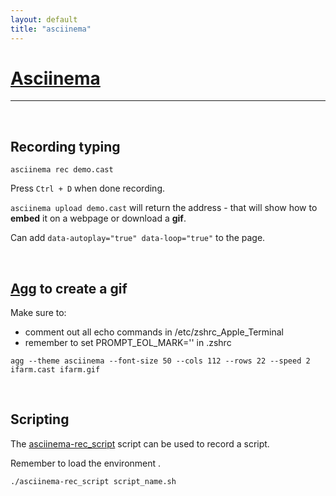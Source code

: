 ```yaml
---
layout: default
title: "asciinema"
---
```


# [Asciinema](https://asciinema.org/)

---

<br/>

## Recording typing

```
asciinema rec demo.cast
```
Press `Ctrl + D` when done recording.


`asciinema upload demo.cast` will return the address - that will show how 
to **embed** it on a webpage or download a **gif**. 

Can add `data-autoplay="true" data-loop="true"` to the page.


<br/>


## [Agg]([agg](https://github.com/asciinema/agg)) to create a gif

Make sure to:

- comment out all echo commands in /etc/zshrc_Apple_Terminal 
- remember to set  PROMPT_EOL_MARK='' in .zshrc 

``` 
agg --theme asciinema --font-size 50 --cols 112 --rows 22 --speed 2  ifarm.cast ifarm.gif
```

<br/>


## Scripting

The [asciinema-rec_script](https://raw.githubusercontent.com/gemc/home/refs/heads/main/assets/asciinema-rec_script.sh) script can be used to record a script.

Remember to load the environment .

```
./asciinema-rec_script script_name.sh
```